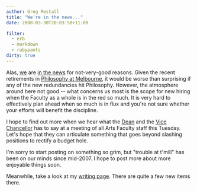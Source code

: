 ```yaml
---
author: Greg Restall
title: "We're in the news..."
date: 2008-03-30T20:03:58+11:00

filter:
  - erb
  - markdown
  - rubypants
dirty: true
---
```


Alas, [we](http://www.arts.unimelb.edu.au/) are [in the news](http://www.theage.com.au/news/national/jobs-under-threat-at-melbourne-uni/2008/03/29/1206207499091.html) for not-very-good reasons.  Given the recent retirements in [Philosophy at Melbourne](http://www.philosophy.unimelb.edu.au), it would be worse than surprising if any of the new redundancies hit Philosophy.  However, the atmosphere around here not good -- what concerns us most is the scope for new hiring when the Faculty as a whole is in the red so much.  It is very hard to effectively plan ahead when so much is in flux and you're not sure whether your efforts will benefit the discipline.

I hope to find out more when we hear what the [Dean](http://www.arts.unimelb.edu.au/about/faculty/) and the [Vice Chancellor](http://www.unimelb.edu.au/about/seniorexec/davis.html) has to say at a meeting of all Arts Faculty staff this Tuesday.  Let's hope that they can articulate something that goes beyond slashing positions to rectify a budget hole.

I'm sorry to start posting on something so grim, but "trouble at t'mill" has been on our minds since mid-2007.  I hope to post more about more enjoyable things soon.

Meanwhile, take a look at my [writing page](http://consequently.org/writing/). There are quite a few new items there.


